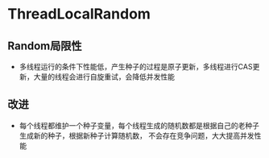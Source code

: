 # ThreadLocalRandom

## Random局限性
* 多线程运行的条件下性能低，产生种子的过程是原子更新，多线程进行CAS更新，大量的线程会进行自旋重试，会降低并发性能

## 改进
* 每个线程都维护一个种子变量，每个线程生成的随机数都是根据自己的老种子生成新的种子，根据新种子计算随机数，
  不会存在竞争问题，大大提高并发性能

